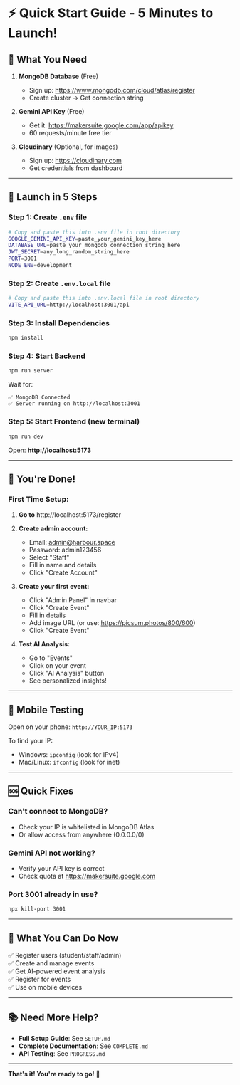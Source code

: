 # ⚡ Quick Start Guide - 5 Minutes to Launch!

## 🎯 What You Need

1. **MongoDB Database** (Free)
   - Sign up: https://www.mongodb.com/cloud/atlas/register
   - Create cluster → Get connection string

2. **Gemini API Key** (Free)
   - Get it: https://makersuite.google.com/app/apikey
   - 60 requests/minute free tier

3. **Cloudinary** (Optional, for images)
   - Sign up: https://cloudinary.com
   - Get credentials from dashboard

---

## 🚀 Launch in 5 Steps

### Step 1: Create `.env` file
```bash
# Copy and paste this into .env file in root directory
GOOGLE_GEMINI_API_KEY=paste_your_gemini_key_here
DATABASE_URL=paste_your_mongodb_connection_string_here
JWT_SECRET=any_long_random_string_here
PORT=3001
NODE_ENV=development
```

### Step 2: Create `.env.local` file
```bash
# Copy and paste this into .env.local file in root directory
VITE_API_URL=http://localhost:3001/api
```

### Step 3: Install Dependencies
```bash
npm install
```

### Step 4: Start Backend
```bash
npm run server
```

Wait for:
```
✅ MongoDB Connected
✅ Server running on http://localhost:3001
```

### Step 5: Start Frontend (new terminal)
```bash
npm run dev
```

Open: **http://localhost:5173**

---

## 🎉 You're Done!

### First Time Setup:

1. **Go to** http://localhost:5173/register
2. **Create admin account:**
   - Email: admin@harbour.space
   - Password: admin123456
   - Select "Staff"
   - Fill in name and details
   - Click "Create Account"

3. **Create your first event:**
   - Click "Admin Panel" in navbar
   - Click "Create Event"
   - Fill in details
   - Add image URL (or use: https://picsum.photos/800/600)
   - Click "Create Event"

4. **Test AI Analysis:**
   - Go to "Events"
   - Click on your event
   - Click "AI Analysis" button
   - See personalized insights!

---

## 📱 Mobile Testing

Open on your phone: `http://YOUR_IP:5173`

To find your IP:
- Windows: `ipconfig` (look for IPv4)
- Mac/Linux: `ifconfig` (look for inet)

---

## 🆘 Quick Fixes

### Can't connect to MongoDB?
- Check your IP is whitelisted in MongoDB Atlas
- Or allow access from anywhere (0.0.0.0/0)

### Gemini API not working?
- Verify your API key is correct
- Check quota at https://makersuite.google.com

### Port 3001 already in use?
```bash
npx kill-port 3001
```

---

## 🎯 What You Can Do Now

✅ Register users (student/staff/admin)  
✅ Create and manage events  
✅ Get AI-powered event analysis  
✅ Register for events  
✅ Use on mobile devices  

---

## 📚 Need More Help?

- **Full Setup Guide**: See `SETUP.md`
- **Complete Documentation**: See `COMPLETE.md`
- **API Testing**: See `PROGRESS.md`

---

**That's it! You're ready to go! 🚀**
